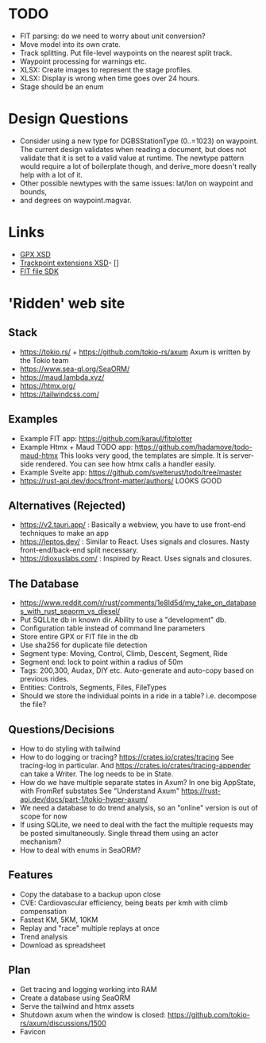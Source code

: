 # TODO
- FIT parsing: do we need to worry about unit conversion?
- Move model into its own crate.
- Track splitting. Put file-level waypoints on the nearest split track.
- Waypoint processing for warnings etc.
- XLSX: Create images to represent the stage profiles.
- XLSX: Display is wrong when time goes over 24 hours.
- Stage should be an enum
 
# Design Questions
- Consider using a new type for DGBSStationType (0..=1023) on waypoint. The
  current design validates when reading a document, but does not validate that
  it is set to a valid value at runtime. The newtype pattern would require a lot
  of boilerplate though, and derive_more doesn't really help with a lot of it.
- Other possible newtypes with the same issues: lat/lon on waypoint and bounds,
- and degrees on waypoint.magvar.


# Links
- [GPX XSD](https://www.topografix.com/GPX/1/1/gpx.xsd)
- [Trackpoint extensions XSD](https://www8.garmin.com/xmlschemas/TrackPointExtensionv1.xsd)- []
- [FIT file SDK](https://developer.garmin.com/fit/overview/)



# 'Ridden' web site

## Stack
- https://tokio.rs/ + https://github.com/tokio-rs/axum
  Axum is written by the Tokio team
- https://www.sea-ql.org/SeaORM/
- https://maud.lambda.xyz/
- https://htmx.org/
- https://tailwindcss.com/

## Examples
- Example FIT app: https://github.com/karaul/fitplotter  
- Example Htmx + Maud TODO app: https://github.com/hadamove/todo-maud-htmx
  This looks very good, the templates are simple.
  It is server-side rendered.
  You can see how htmx calls a handler easily.
- Example Svelte app: https://github.com/svelterust/todo/tree/master
- https://rust-api.dev/docs/front-matter/authors/ LOOKS GOOD

## Alternatives (Rejected)
- https://v2.tauri.app/ : Basically a webview, you have to use front-end techniques to make an app
- https://leptos.dev/ : Similar to React. Uses signals and closures. Nasty front-end/back-end split necessary.
- https://dioxuslabs.com/ : Inspired by React. Uses signals and closures.

## The Database
- https://www.reddit.com/r/rust/comments/1e8ld5d/my_take_on_databases_with_rust_seaorm_vs_diesel/
- Put SQLLite db in known dir. Ability to use a "development" db.
- Configuration table instead of command line parameters
- Store entire GPX or FIT file in the db
- Use sha256 for duplicate file detection
- Segment type: Moving, Control, Climb, Descent, Segment, Ride
- Segment end: lock to point within a radius of 50m
- Tags: 200,300, Audax, DIY etc. Auto-generate and auto-copy based on previous rides.
- Entities: Controls, Segments, Files, FileTypes
- Should we store the individual points in a ride in a table? i.e. decompose the file?
  
## Questions/Decisions
- How to do styling with tailwind
- How to do logging or tracing? https://crates.io/crates/tracing See tracing-log in particular.
  And https://crates.io/crates/tracing-appender can take a Writer.
  The log needs to be in State.
- How do we have multiple separate states in Axum? In one big AppState, with FromRef substates
  See "Understand Axum" https://rust-api.dev/docs/part-1/tokio-hyper-axum/
- We need a database to do trend analysis, so an "online" version is out of scope for now
- If using SQLite, we need to deal with the fact the multiple requests may be posted
  simultaneously. Single thread them using an actor mechanism?
- How to deal with enums in SeaORM?


## Features
- Copy the database to a backup upon close
- CVE: Cardiovascular efficiency, being beats per kmh with climb compensation
- Fastest KM, 5KM, 10KM
- Replay and "race" multiple replays at once
- Trend analysis
- Download as spreadsheet


## Plan
- Get tracing and logging working into RAM
- Create a database using SeaORM
- Serve the tailwind and htmx assets
- Shutdown axum when the window is closed: https://github.com/tokio-rs/axum/discussions/1500
- Favicon
